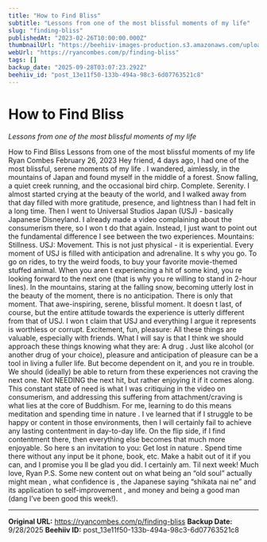 ```yaml
---
title: "How to Find Bliss"
subtitle: "Lessons from one of the most blissful moments of my life"
slug: "finding-bliss"
publishedAt: "2023-02-26T10:00:00.000Z"
thumbnailUrl: "https://beehiiv-images-production.s3.amazonaws.com/uploads/asset/file/e1ce277d-4da2-4bc8-91f0-ca1181aa5c13/natasha-t-pKqmnXzJR74-unsplash.jpg?t=1678703379"
webUrl: "https://ryancombes.com/p/finding-bliss"
tags: []
backup_date: "2025-09-28T03:07:23.292Z"
beehiiv_id: "post_13e11f50-133b-494a-98c3-6d07763521c8"
---
```


# How to Find Bliss

*Lessons from one of the most blissful moments of my life*



How to Find Bliss Lessons from one of the most blissful moments of my life Ryan Combes February 26, 2023 Hey friend, 4 days ago, I had one of the most blissful, serene moments of my life . I wandered, aimlessly, in the mountains of Japan and found myself in the middle of a forest. Snow falling, a quiet creek running, and the occasional bird chirp. Complete. Serenity. I almost started crying at the beauty of the world, and I walked away from that day filled with more gratitude, presence, and lightness than I had felt in a long time. Then I went to Universal Studios Japan (USJ) - basically Japanese Disneyland. I already made a video complaining about the consumerism there, so I won t do that again. Instead, I just want to point out the fundamental difference I see between the two experiences. Mountains: Stillness. USJ: Movement. This is not just physical - it is experiential. Every moment of USJ is filled with anticipation and adrenaline. It s why you go. To go on rides, to try the weird foods, to buy your favorite movie-themed stuffed animal. When you aren t experiencing a hit of some kind, you re looking forward to the next one (that is why you re willing to stand in 2-hour lines). In the mountains, staring at the falling snow, becoming utterly lost in the beauty of the moment, there is no anticipation. There is only that moment. That awe-inspiring, serene, blissful moment. It doesn t last, of course, but the entire attitude towards the experience is utterly different from that of USJ. I won t claim that USJ and everything I argue it represents is worthless or corrupt. Excitement, fun, pleasure: All these things are valuable, especially with friends. What I will say is that I think we should approach these things knowing what they are: A drug . Just like alcohol (or another drug of your choice), pleasure and anticipation of pleasure can be a tool in living a fuller life. But become dependent on it, and you re in trouble. We should (ideally) be able to return from these experiences not craving the next one. Not NEEDING the next hit, but rather enjoying it if it comes along. This constant state of need is what I was critiquing in the video on consumerism, and addressing this suffering from attachment/craving is what lies at the core of Buddhism. For me, learning to do this means meditation and spending time in nature . I ve learned that if I struggle to be happy or content in those environments, then I will certainly fail to achieve any lasting contentment in day-to-day life. On the flip side, if I find contentment there, then everything else becomes that much more enjoyable. So here s an invitation to you: Get lost in nature . Spend time there without any input be it phone, book, etc. Make a habit out of it if you can, and I promise you ll be glad you did. I certainly am. Til next week! Much love, Ryan P.S. Some new content out on what being an “old soul” actually might mean , what confidence is , the Japanese saying “shikata nai ne” and its application to self-improvement , and money and being a good man (dang I’ve been good this week!).

---

**Original URL:** https://ryancombes.com/p/finding-bliss
**Backup Date:** 9/28/2025
**Beehiiv ID:** post_13e11f50-133b-494a-98c3-6d07763521c8

